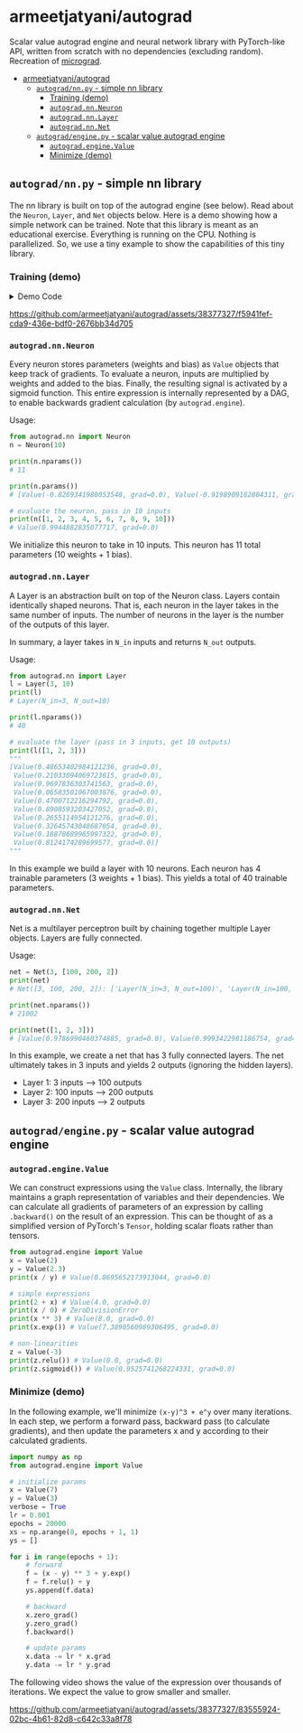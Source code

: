 # armeetjatyani/autograd

Scalar value autograd engine and neural network library with PyTorch-like API, written from scratch with no dependencies (excluding random). Recreation of [micrograd](https://github.com/karpathy/micrograd).

- [armeetjatyani/autograd](#armeetjatyaniautograd)
  - [`autograd/nn.py` - simple nn library](#autogradnnpy---simple-nn-library)
    - [Training (demo)](#training-demo)
    - [`autograd.nn.Neuron`](#autogradnnneuron)
    - [`autograd.nn.Layer`](#autogradnnlayer)
    - [`autograd.nn.Net`](#autogradnnnet)
  - [`autograd/engine.py` - scalar value autograd engine](#autogradenginepy---scalar-value-autograd-engine)
    - [`autograd.engine.Value`](#autogradenginevalue)
    - [Minimize (demo)](#minimize-demo)

## `autograd/nn.py` - simple nn library

The nn library is built on top of the autograd engine (see below). Read about the `Neuron`, `Layer`, and `Net` objects below. Here is a demo showing how a simple network can be trained. Note that this library is meant as an educational exercise. Everything is running on the CPU. Nothing is parallelized. So, we use a tiny example to show the capabilities of this tiny library.

### Training (demo)

<details>
<summary> Demo Code </summary>

```python
from autograd.engine import Value
import autograd.nn as nn
import tqdm

X = [[1, 2, 3], [2, 3, 4], [-3, 4, -2.3], [-5, 6, -2]]
y = [0, 1, 0, 1]

# construct model
model = nn.Net(3, [10, 1])
print(model)
print(f"trainable_params={model.nparams()}")

lr = 0.1
epochs = 5000

pbar = tqdm.trange(1, epochs + 1, desc="[loss: xxxxxx]")
for epoch in pbar:
    loss = 0
    # forward
    for x, yi in zip(X, y):
        loss += (model(x) - yi) ** 2
    pbar.set_description(f"[loss={str(loss.data)[:6]}][epoch={epoch}]")
    # backward
    model.zero_grad()
    loss.backward()

    # update params
    # does same thing as model.step(lr)
    for p in model.params():
        p.data -= lr * p.grad

print("y_actual:", y)
print("y_pred(class):",[round(model(x).data) for x in X])
print("y_pred:", [model(x).data for x in X])
```

</details>


https://github.com/armeetjatyani/autograd/assets/38377327/f5941fef-cda9-436e-bdf0-2676bb34d705




### `autograd.nn.Neuron`

Every neuron stores parameters (weights and bias) as `Value` objects that keep track of gradients. To evaluate a neuron, inputs are multiplied by weights and added to the bias. Finally, the resulting signal is activated by a sigmoid function. This entire expression is internally represented by a DAG, to enable backwards gradient calculation (by `autograd.engine`).

Usage:

```python
from autograd.nn import Neuron
n = Neuron(10)

print(n.nparams())
# 11

print(n.params())
# [Value(-0.8269341980053548, grad=0.0), Value(-0.9198909182804311, grad=0.0), Value(0.23878371951669064, grad=0.0), Value(-0.9616815732362081, grad=0.0), Value(0.7005652557465922, grad=0.0), Value(-0.34538779319877766, grad=0.0), Value(0.8949940702869532, grad=0.0), Value(-0.9398044368005902, grad=0.0), Value(0.009769044293206797, grad=0.0), Value(0.03367950339845449, grad=0.0), Value(0.0, grad=0.0)]

# evaluate the neuron, pass in 10 inputs
print(n([1, 2, 3, 4, 5, 6, 7, 8, 9, 10]))
# Value(0.9944882835077717, grad=0.0)
```

We initialize this neuron to take in 10 inputs. This neuron has 11 total parameters (10 weights + 1 bias).

### `autograd.nn.Layer`

A Layer is an abstraction built on top of the Neuron class. Layers contain identically shaped neurons. That is, each neuron in the layer takes in the same number of inputs. The number of neurons in the layer is the number of the outputs of this layer.

In summary, a layer takes in `N_in` inputs and returns `N_out` outputs.

Usage:

```python
from autograd.nn import Layer
l = Layer(3, 10)
print(l)
# Layer(N_in=3, N_out=10)

print(l.nparams())
# 40

# evaluate the layer (pass in 3 inputs, get 10 outputs)
print(l([1, 2, 3]))
"""
[Value(0.48653402984121236, grad=0.0),
 Value(0.21033094069723815, grad=0.0),
 Value(0.9697836303741563, grad=0.0),
 Value(0.06583501067003876, grad=0.0),
 Value(0.4700712216294792, grad=0.0),
 Value(0.8908593203427052, grad=0.0),
 Value(0.2655114954121276, grad=0.0),
 Value(0.32645743048687054, grad=0.0),
 Value(0.18878689965997322, grad=0.0),
 Value(0.8124174289699577, grad=0.0)]
"""
```

In this example we build a layer with 10 neurons. Each neuron has 4 trainable parameters (3 weights + 1 bias). This yields a total of 40 trainable parameters.

### `autograd.nn.Net`

Net is a multilayer perceptron built by chaining together multiple Layer objects. Layers are fully connected.

Usage:

```python
net = Net(3, [100, 200, 2])
print(net)
# Net([3, 100, 200, 2]): ['Layer(N_in=3, N_out=100)', 'Layer(N_in=100, N_out=200)', 'Layer(N_in=200, N_out=2)']]

print(net.nparams())
# 21002

print(net([1, 2, 3]))
# [Value(0.9786990460374885, grad=0.0), Value(0.9993422981186754, grad=0.0)]
```

In this example, we create a net that has 3 fully connected layers. The net ultimately takes in 3 inputs and yields 2 outputs (ignoring the hidden layers).

- Layer 1: 3 inputs --> 100 outputs
- Layer 2: 100 inputs --> 200 outputs
- Layer 3: 200 inputs --> 2 outputs

## `autograd/engine.py` - scalar value autograd engine

### `autograd.engine.Value`

We can construct expressions using the `Value` class. Internally, the library maintains a graph representation of variables and their dependencies. We can calculate all gradients of parameters of an expression by calling `.backward()` on the result of an expression. This can be thought of as a simplified version of PyTorch's `Tensor`, holding scalar floats rather than tensors.

```python
from autograd.engine import Value
x = Value(2)
y = Value(2.3)
print(x / y) # Value(0.8695652173913044, grad=0.0)

# simple expressions
print(2 + x) # Value(4.0, grad=0.0)
print(x / 0) # ZeroDivisionError
print(x ** 3) # Value(8.0, grad=0.0)
print(x.exp()) # Value(7.3890560989306495, grad=0.0)

# non-linearities
z = Value(-3)
print(z.relu()) # Value(0.0, grad=0.0)
print(z.sigmoid()) # Value(0.9525741268224331, grad=0.0)
```

### Minimize (demo)

In the following example, we'll minimize `(x-y)^3 + e^y` over many iterations. In each step, we perform a forward pass, backward pass (to calculate gradients), and then update the parameters x and y according to their calculated gradients.

```python
import numpy as np
from autograd.engine import Value

# initialize params
x = Value(7)
y = Value(3)
verbose = True
lr = 0.001
epochs = 20000
xs = np.arange(0, epochs + 1, 1)
ys = []

for i in range(epochs + 1):
    # forward
    f = (x - y) ** 3 + y.exp()
    f = f.relu() + y
    ys.append(f.data)

    # backward
    x.zero_grad()
    y.zero_grad()
    f.backward()

    # update params
    x.data -= lr * x.grad
    y.data -= lr * y.grad
```

The following video shows the value of the expression over thousands of iterations. We expect the value to grow smaller and smaller.

https://github.com/armeetjatyani/autograd/assets/38377327/83555924-02bc-4b61-82d8-c642c33a8f78
